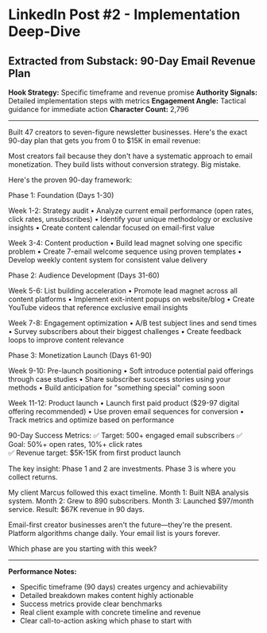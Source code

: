 # LinkedIn Post #2 - Implementation Deep-Dive
## Extracted from Substack: 90-Day Email Revenue Plan

**Hook Strategy:** Specific timeframe and revenue promise
**Authority Signals:** Detailed implementation steps with metrics
**Engagement Angle:** Tactical guidance for immediate action
**Character Count:** 2,796

---

Built 47 creators to seven-figure newsletter businesses. Here's the exact 90-day plan that gets you from 0 to $15K in email revenue:

Most creators fail because they don't have a systematic approach to email monetization. They build lists without conversion strategy. Big mistake.

Here's the proven 90-day framework:

Phase 1: Foundation (Days 1-30)

Week 1-2: Strategy audit
• Analyze current email performance (open rates, click rates, unsubscribes)
• Identify your unique methodology or exclusive insights
• Create content calendar focused on email-first value

Week 3-4: Content production
• Build lead magnet solving one specific problem
• Create 7-email welcome sequence using proven templates
• Develop weekly content system for consistent value delivery

Phase 2: Audience Development (Days 31-60)

Week 5-6: List building acceleration
• Promote lead magnet across all content platforms
• Implement exit-intent popups on website/blog
• Create YouTube videos that reference exclusive email insights

Week 7-8: Engagement optimization
• A/B test subject lines and send times
• Survey subscribers about their biggest challenges
• Create feedback loops to improve content relevance

Phase 3: Monetization Launch (Days 61-90)

Week 9-10: Pre-launch positioning
• Soft introduce potential paid offerings through case studies
• Share subscriber success stories using your methods
• Build anticipation for "something special" coming soon

Week 11-12: Product launch
• Launch first paid product ($29-97 digital offering recommended)
• Use proven email sequences for conversion
• Track metrics and optimize based on performance

90-Day Success Metrics:
✅ Target: 500+ engaged email subscribers
✅ Goal: 50%+ open rates, 10%+ click rates  
✅ Revenue target: $5K-15K from first product launch

The key insight: Phase 1 and 2 are investments. Phase 3 is where you collect returns.

My client Marcus followed this exact timeline. Month 1: Built NBA analysis system. Month 2: Grew to 890 subscribers. Month 3: Launched $97/month service. Result: $67K revenue in 90 days.

Email-first creator businesses aren't the future—they're the present. Platform algorithms change daily. Your email list is yours forever.

Which phase are you starting with this week?

---

**Performance Notes:**
- Specific timeframe (90 days) creates urgency and achievability
- Detailed breakdown makes content highly actionable
- Success metrics provide clear benchmarks
- Real client example with concrete timeline and revenue
- Clear call-to-action asking which phase to start with